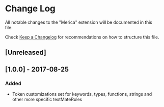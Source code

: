 # Change Log
All notable changes to the "Merica" extension will be documented in this file.

Check [Keep a Changelog](http://keepachangelog.com/) for recommendations on how to structure this file.

## [Unreleased]

## [1.0.0] - 2017-08-25
### Added
- Token customizations set for keywords, types, functions, strings and other more specific textMateRules